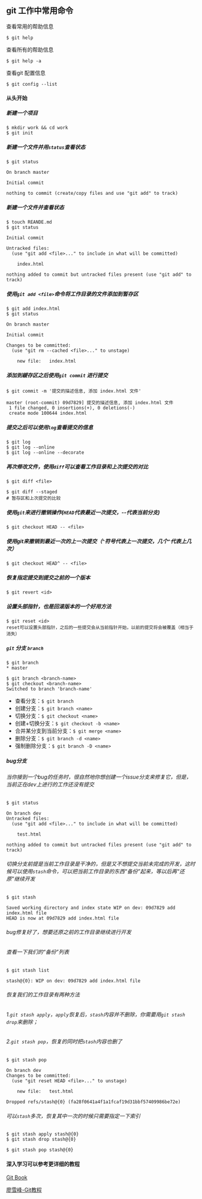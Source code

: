 ## git 工作中常用命令

查看常用的帮助信息

`$ git help`

查看所有的帮助信息

`$ git help -a`

查看git 配置信息

`$ git config --list`

#### 从头开始
##### 新建一个项目

```
$ mkdir work && cd work
$ git init

```

##### 新建一个文件并用`status`查看状态

```
$ git status

On branch master

Initial commit

nothing to commit (create/copy files and use "git add" to track)
```

##### 新建一个文件并查看状态

```
$ touch REANDE.md
$ git status

Initial commit

Untracked files:
  (use "git add <file>..." to include in what will be committed)

	index.html

nothing added to commit but untracked files present (use "git add" to track)
```

##### 使用`git add <file>`命令将工作目录的文件添加到暂存区

```
$ git add index.html
$ git status

On branch master

Initial commit

Changes to be committed:
  (use "git rm --cached <file>..." to unstage)

	new file:   index.html
```


##### 添加到緩存区之后使用`git commit` 进行提交

```
$ git commit -m '提交的描述信息, 添加 index.html 文件'

master (root-commit) 09d7829] 提交的描述信息, 添加 index.html 文件
 1 file changed, 0 insertions(+), 0 deletions(-)
 create mode 100644 index.html

```


##### 提交之后可以使用`log`查看提交的信息

```
$ git log
$ git log --online
$ git log --online --decorate
```

##### 再次修改文件，使用`diff`可以查看工作目录和上次提交的对比

```
$ git diff <file>

$ git diff --staged
# 暂存区和上次提交的比较
```


##### 使用`git`来进行撤销操作(`HEAD`代表最近一次提交，--代表当前分支)

```
$ git checkout HEAD -- <file>
```

##### 使用git来撤销到最近一次的上一次提交（`^`符号代表上一次提交，几个`^`代表上几次）

```
$ git checkout HEAD^ -- <file>
```

##### 恢复指定提交到提交之前的一个版本

```
$ git revert <id>
```

##### 设置头部指针，也是回滚版本的一个好用方法

```
$ git reset <id>
reset可以设置头部指针，之后的一些提交会从当前指针开始，以前的提交将会被覆盖（相当于消失）
```

##### `git` 分支 `branch`

```
$ git branch
* master

$ git branch <branch-name>
$ git checkout <branch-name>
Switched to branch 'branch-name'
```

* 查看分支：`$ git branch`
* 创建分支：`$ git branch <name>`
* 切换分支：`$ git checkout <name>`
* 创建+切换分支：`$ git checkout -b <name>`
* 合并某分支到当前分支：`$ git merge <name>`
* 删除分支：`$ git branch -d <name>`
* 强制删除分支：`$ git branch -D <name>`


##### bug分支
###### 当你接到一个bug的任务时，很自然地你想创建一个issue分支来修复它，但是，当前正在dev上进行的工作还没有提交

```
$ git status

On branch dev
Untracked files:
  (use "git add <file>..." to include in what will be committed)

	test.html

nothing added to commit but untracked files present (use "git add" to track)
```

###### 切换分支前提是当前工作目录是干净的，但是又不想提交当前未完成的开发，这时候可以使用`stash`命令，可以把当前工作目录的东西“备份”起来，等以后再“还原”继续开发

```
$ git stash

Saved working directory and index state WIP on dev: 09d7829 add index.html file
HEAD is now at 09d7829 add index.html file
```

###### bug修复好了，想要还原之前的工作目录继续进行开发

###### 查看一下我们的“备份”列表

```
$ git stash list

stash@{0}: WIP on dev: 09d7829 add index.html file
```

###### 恢复我们的工作目录有两种方法

###### 1.`git stash apply`，`apply`恢复后，`stash`内容并不删除，你需要用`git stash drop`来删除；
###### 2.`git stash pop`，恢复的同时把`stash`内容也删了

```
$ git stash pop

On branch dev
Changes to be committed:
  (use "git reset HEAD <file>..." to unstage)

	new file:   test.html

Dropped refs/stash@{0} (fa28f0641a4f1a1fcaf19d31bbf57409986be72e)
```

###### 可以`stash`多次，恢复其中一次的时候只需要指定一下索引

```
$ git stash apply stash@{0}
$ git stash drop stash@{0}

$ git stash pop stash@{0}
```
#### 深入学习可以参考更详细的教程
[Git Book](https://git-scm.com/book/zh/v2) 

[廖雪峰-Git教程](http://www.liaoxuefeng.com/wiki/0013739516305929606dd18361248578c67b8067c8c017b000) 




